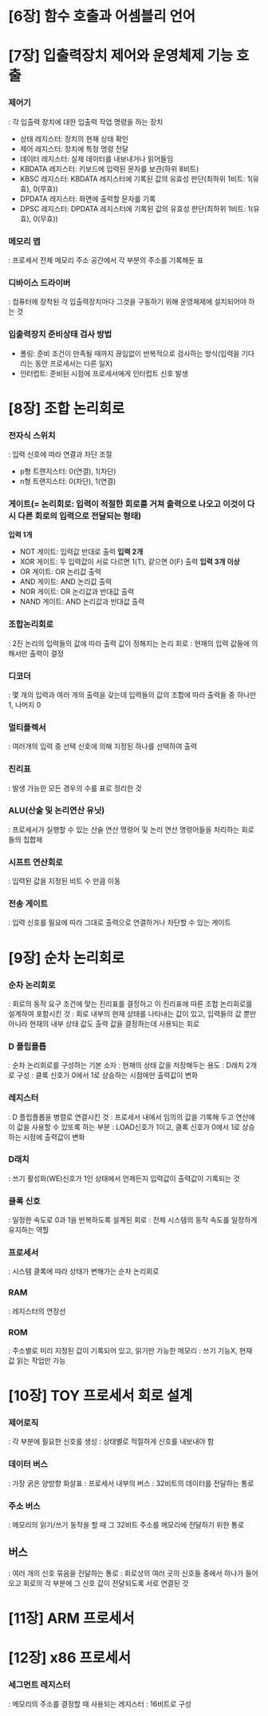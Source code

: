 # [6장] 함수 호출과 어셈블리 언어
# [7장] 입출력장치 제어와 운영체제 기능 호출
### 제어기
: 각 입출력 장치에 대한 입출력 작업 명령을 하는 장치
- 상태 레지스터: 장치의 현재 상태 확인
- 제어 레지스터: 장치에 특정 명령 전달
- 데이터 레지스터: 실제 데이터를 내보내거나 읽어들임
- KBDATA 레지스터: 키보드에 입력된 문자를 보관(하위 8비트)
- KBSC 레지스터: KBDATA 레지스터에 기록된 값의 유효성 판단(최하위 1비트: 1(유효), 0(무효))
- DPDATA 레지스터: 화면에 출력할 문자를 기록
- DPSC 레지스터: DPDATA 레지스터에 기록된 값의 유효성 판단(최하위 1비트: 1(유효), 0(무효))

### 메모리 맵
: 프로세서 전체 메모리 주소 공간에서 각 부분의 주소를 기록해둔 표

### 디바이스 드라이버
: 컴퓨터에 장착된 각 입출력장치마다 그것을 구동하기 위해 운영체제에 설치되어야 하는 것

### 입출력장치 준비상태 검사 방법
- 폴링: 준비 조건이 만족될 때까지 끊임없이 반복적으로 검사하는 방식(입력을 기다리는 동안 프로세서는 다른 일X)
- 인터럽트: 준비된 시점에 프로세서에게 인터럽트 신호 발생

# [8장] 조합 논리회로
### 전자식 스위치
: 입력 신호에 따라 연결과 차단 조절
- p형 트랜지스터: 0(연결), 1(차단)
- n형 트랜지스터: 0(차단), 1(연결)

### 게이트(= 논리회로: 입력이 적절한 회로를 거쳐 출력으로 나오고 이것이 다시 다른 회로의 입력으로 전달되는 형태)
**입력 1개**
- NOT 게이트: 입력값 반대로 출력
**입력 2개**
- XOR 게이트: 두 입력값이 서로 다르면 1(T), 같으면 0(F) 출력
**입력 3개 이상**
- OR 게이트: OR 논리값 출력
- AND 게이트: AND 논리값 출력
- NOR 게이트: OR 논리값과 반대값 출력
- NAND 게이트: AND 논리값과 반대값 출력

### 조합논리회로
: 2진 논리의 입력들의 값에 따라 출력 값이 정해지는 논리 회로
: 현재의 입력 값들에 의해서만 출력이 결정

### 디코더
: 몇 개의 입력과 여러 개의 출력을 갖는데 입력들의 값의 조합에 따라 출력들 중 하나만 1, 나머지 0

### 멀티플렉서
: 여러개의 입력 중 선택 신호에 의해 지정된 하나를 선택하여 출력

### 진리표
: 발생 가능한 모든 경우의 수를 표로 정리한 것

### ALU(산술 및 논리연산 유닛)
: 프로세서가 실행할 수 있는 산술 연산 명령어 및 논리 연산 명령어들을 처리하는 회로들의 집합체

### 시프트 연산회로
: 입력된 값을 지정된 비트 수 만큼 이동

### 전송 게이트
: 입력 신호를 필요에 따라 그대로 출력으로 연결하거나 차단할 수 있는 게이트

# [9장] 순차 논리회로
### 순차 논리회로
: 회로의 동작 요구 조건에 맞는 진리표를 결정하고 이 진리표에 따른 조합 논리회로를 설계하여 포함시킨 것
: 회로 내부의 현재 상태를 나타내는 값이 있고, 입력들의 값 뿐만 아니라 현재의 내부 상태 값도 출력 값을 결정하는데 사용되는 회로

### D 플립플롭
: 순차 논리회로를 구성하는 기본 소자
: 현재의 상태 값을 저장해두는 용도
: D래치 2개로 구성
: 클록 신호가 0에서 1로 상승하는 시점에만 출력값이 변화

### 레지스터
: D 플립플롭을 병렬로 연결시킨 것
: 프로세서 내에서 임의의 값을 기록해 두고 연산에 이 값을 사용할 수 있또록 하는 부분
: LOAD신호가 1이고, 클록 신호가 0에서 1로 상승하는 시점에 출력값이 변화

### D래치
: 쓰기 활성화(WE)신호가 1인 상태에서 언제든지 입력값이 출력값이 기록되는 것

### 클록 신호
: 일정한 속도로 0과 1을 반복하도록 설계된 회로
: 전체 시스템의 동작 속도를 일정하게 유지하는 역할

### 프로세서
: 시스템 클록에 따라 상태가 변해가는 순차 논리회로

### RAM
: 레지스터의 연장선

### ROM
: 주소별로 미리 지정된 값이 기록되어 있고, 읽기만 가능한 메모리
: 쓰기 기능X, 현재 값 읽는 작업만 가능

# [10장] TOY 프로세서 회로 설계
### 제어로직
: 각 부분에 필요한 신호를 생성
: 상태별로 적절하게 신호를 내보내야 함

### 데이터 버스
: 가장 굵은 양방향 화살표
: 프로세서 내부의 버스
: 32비트의 데이터를 전달하는 통로

### 주소 버스
: 메모리의 읽기/쓰기 동작을 할 때 그 32비트 주소를 메모리에 전달하기 위한 통로

##  버스
: 여러 개의 신호 묶음을 전달하는 통로
: 회로상의 여러 곳의 신호들 중에서 하나가 들어오고 회로의 각 부분에 그 신호 값이 전달되도록 서로 연결된 것

# [11장] ARM 프로세서

# [12장] x86 프로세서
### 세그먼트 레지스터
: 메모리의 주소를 결정할 때 사용되는 레지스터
: 16비트로 구성
